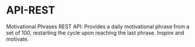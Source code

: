 # API-REST
Motivational Phrases REST API: Provides a daily motivational phrase from a set of 100, restarting the cycle upon reaching the last phrase. Inspire and motivate.
